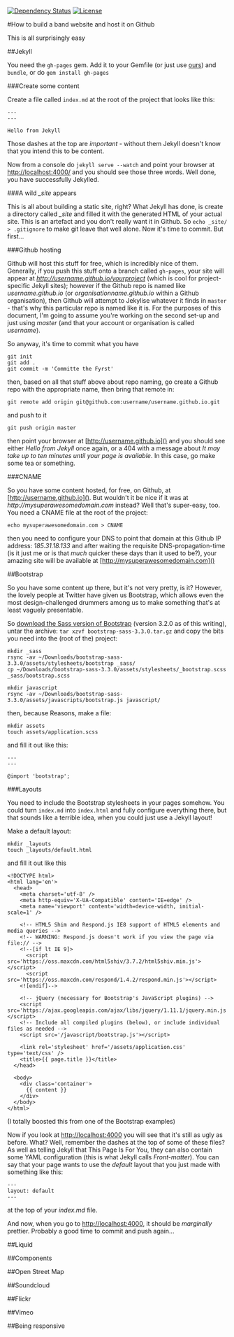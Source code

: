 [![Dependency Status](http://img.shields.io/gemnasium/rawfunkmaharishi/rawfunkmaharishi.github.io.svg)](https://gemnasium.com/rawfunkmaharishi/rawfunkmaharishi.github.io)
[![License](http://img.shields.io/:license-mit-blue.svg)](http://rawfunkmaharishi.mit-license.org)

#How to build a band website and host it on Github

This is all surprisingly easy

##Jekyll

You need the `gh-pages` gem. Add it to your Gemfile (or just use [ours](https://github.com/rawfunkmaharishi/rawfunkmaharishi.github.io/blob/master/Gemfile)) and `bundle`, or do `gem install gh-pages`

###Create some content

Create a file called `index.md` at the root of the project that looks like this:

```
---
---

Hello from Jekyll
```

Those dashes at the top are _important_ - without them Jekyll doesn't know that you intend this to be content.

Now from a console do `jekyll serve --watch` and point your browser at [http://localhost:4000/]() and you should see those three words. Well done, you have successfully Jekylled.

###A wild *_site* appears

This is all about building a static site, right? What Jekyll has done, is create a directory called *_site* and filled it with the generated HTML of your actual site. This is an artefact and you don't really want it in Github. So `echo _site/ > .gitignore` to make git leave that well alone. Now it's time to commit. But first...

###Github hosting

Github will host this stuff for free, which is incredibly nice of them. Generally, if you push this stuff onto a branch called `gh-pages`, your site will appear at _http://username.github.io/yourproject_ (which is cool for project-specific Jekyll sites); however if the Github repo is named like _username.github.io_ (or _organisationname.github.io_ within a Github organisation), then Github will attempt to Jekylise whatever it finds in `master` - that's why this particular repo is named like it is. For the purposes of this document, I'm going to assume you're working on the second set-up and just using _master_ (and that your account or organisation is called _username_).

So anyway, it's time to commit what you have

```
git init
git add .
git commit -m 'Committe the Fyrst'
```

then, based on all that stuff above about repo naming, go create a Github repo with the appropriate name, then bring that remote in:

```
git remote add origin git@github.com:username/username.github.io.git
```

and push to it

```
git push origin master
```

then point your browser at [http://username.github.io]() and you should see either _Hello from Jekyll_ once again, or a 404 with a message about _It may take up to ten minutes until your page is available_. In this case, go make some tea or something.

###CNAME

So you have some content hosted, for free, on Github, at [http://username.github.io](). But wouldn't it be nice if it was at _http://mysuperawesomedomain.com_ instead? Well that's super-easy, too. You need a CNAME file at the root of the project:

```
echo mysuperawesomedomain.com > CNAME
```

then you need to configure your DNS to point that domain at this Github IP address: _185.31.18.133_ and after waiting the requisite DNS-propagation-time (is it just me or is that _much_ quicker these days than it used to be?), your amazing site will be available at [http://mysuperawesomedomain.com]()

##Bootstrap

So you have some content up there, but it's not very pretty, is it? However, the lovely people at Twitter have given us Bootstrap, which allows even the most design-challenged drummers among us to make something that's at least vaguely presentable.

So [download the Sass version of Bootstrap](http://getbootstrap.com/getting-started/#download) (version 3.2.0 as of this writing), untar the archive: `tar xzvf bootstrap-sass-3.3.0.tar.gz` and copy the bits you need into the (root of the) project:

```
mkdir _sass
rsync -av ~/Downloads/bootstrap-sass-3.3.0/assets/stylesheets/bootstrap _sass/
cp ~/Downloads/bootstrap-sass-3.3.0/assets/stylesheets/_bootstrap.scss _sass/bootstrap.scss

mkdir javascript
rsync -av ~/Downloads/bootstrap-sass-3.3.0/assets/javascripts/bootstrap.js javascript/
```

then, because Reasons, make a file:

```
mkdir assets
touch assets/application.scss
```

and fill it out like this:

```
---
---

@import 'bootstrap';
```

###Layouts

You need to include the Bootstrap stylesheets in your pages somehow. You could turn `index.md` into `index.html` and fully configure everything there, but that sounds like a terrible idea, when you could just use a Jekyll layout!

Make a default layout:

```
mkdir _layouts
touch _layouts/default.html
```

and fill it out like this

```
<!DOCTYPE html>
<html lang='en'>
  <head>
    <meta charset='utf-8' />
    <meta http-equiv='X-UA-Compatible' content='IE=edge' />
    <meta name='viewport' content='width=device-width, initial-scale=1' />

    <!-- HTML5 Shim and Respond.js IE8 support of HTML5 elements and media queries -->
    <!-- WARNING: Respond.js doesn't work if you view the page via file:// -->
    <!--[if lt IE 9]>
      <script src='https://oss.maxcdn.com/html5shiv/3.7.2/html5shiv.min.js'></script>
      <script src='https://oss.maxcdn.com/respond/1.4.2/respond.min.js'></script>
    <![endif]-->

    <!-- jQuery (necessary for Bootstrap's JavaScript plugins) -->
    <script src='https://ajax.googleapis.com/ajax/libs/jquery/1.11.1/jquery.min.js'></script>
    <!-- Include all compiled plugins (below), or include individual files as needed -->
    <script src='/javascript/bootstrap.js'></script>

    <link rel='stylesheet' href='/assets/application.css' type='text/css' />
    <title>{{ page.title }}</title>
  </head>

  <body>
    <div class='container'>
      {{ content }}
    </div>
  </body>
</html>
```

(I totally boosted this from one of the Bootstrap examples)

Now if you look at [http://localhost:4000]() you will see that it's still as ugly as before. What? Well, remember the dashes at the top of some of these files? As well as telling Jekyll that This Page Is For You, they can also contain some YAML configuration (this is what Jekyll calls _Front-matter_). You can say that your page wants to use the _default_ layout that you just made with something like this:

```
---
layout: default
---
```

at the top of your _index.md_ file.

And now, when you go to [http://localhost:4000](), it should be _marginally_ prettier. Probably a good time to commit and push again...

##Liquid

##Components

##Open Street Map

##Soundcloud

##Flickr

##Vimeo

##Being responsive
